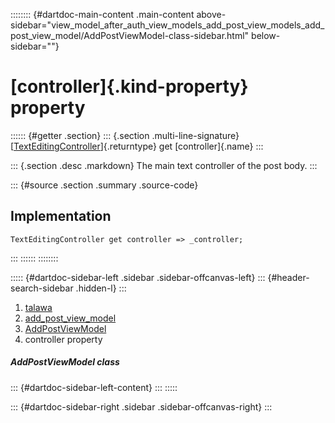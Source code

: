 :::::::: {#dartdoc-main-content .main-content above-sidebar="view_model_after_auth_view_models_add_post_view_models_add_post_view_model/AddPostViewModel-class-sidebar.html" below-sidebar=""}
<div>

# [controller]{.kind-property} property

</div>

:::::: {#getter .section}
::: {.section .multi-line-signature}
[[TextEditingController](https://api.flutter.dev/flutter/widgets/TextEditingController-class.html)]{.returntype}
get [controller]{.name}
:::

::: {.section .desc .markdown}
The main text controller of the post body.
:::

::: {#source .section .summary .source-code}
## Implementation

``` language-dart
TextEditingController get controller => _controller;
```
:::
::::::
::::::::

::::: {#dartdoc-sidebar-left .sidebar .sidebar-offcanvas-left}
::: {#header-search-sidebar .hidden-l}
:::

1.  [talawa](../../index.html)
2.  [add_post_view_model](../../view_model_after_auth_view_models_add_post_view_models_add_post_view_model/)
3.  [AddPostViewModel](../../view_model_after_auth_view_models_add_post_view_models_add_post_view_model/AddPostViewModel-class.html)
4.  controller property

##### AddPostViewModel class

::: {#dartdoc-sidebar-left-content}
:::
:::::

::: {#dartdoc-sidebar-right .sidebar .sidebar-offcanvas-right}
:::
